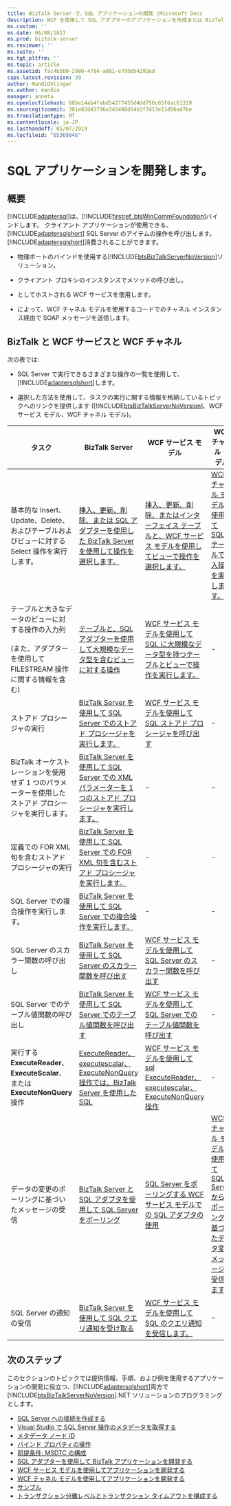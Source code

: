 ```yaml
---
title: BizTalk Server で、SQL アプリケーションの開発 |Microsoft Docs
description: WCF を使用して SQL アダプターのアプリケーションを作成または BizTalk Server と BizTalk アダプター パック (BAP)
ms.custom: ''
ms.date: 06/08/2017
ms.prod: biztalk-server
ms.reviewer: ''
ms.suite: ''
ms.tgt_pltfrm: ''
ms.topic: article
ms.assetid: fac4b5b0-2980-4784-a081-e795654292ed
caps.latest.revision: 39
author: MandiOhlinger
ms.author: mandia
manager: anneta
ms.openlocfilehash: 68be14ab4fabd54277455d4dd756c65f6ac61319
ms.sourcegitcommit: 381e83d43796a345488d54b3f7413e11d56ad7be
ms.translationtype: MT
ms.contentlocale: ja-JP
ms.lasthandoff: 05/07/2019
ms.locfileid: "65369846"
---
```

# <a name="develop-your-sql-applications"></a>SQL アプリケーションを開発します。

## <a name="overview"></a>概要
[!INCLUDE[adaptersql](../../includes/adaptersql-md.md)]は、[!INCLUDE[firstref_btsWinCommFoundation](../../includes/firstref-btswincommfoundation-md.md)]バインドします。 クライアント アプリケーションが使用できる、 [!INCLUDE[adaptersqlshort](../../includes/adaptersqlshort-md.md)] SQL Server のアイテムの操作を呼び出します。 [!INCLUDE[adaptersqlshort](../../includes/adaptersqlshort-md.md)]消費されることができます。  
  
- 物理ポートのバインドを使用する[!INCLUDE[btsBizTalkServerNoVersion](../../includes/btsbiztalkservernoversion-md.md)]ソリューション。  
  
- クライアント プロキシのインスタンスでメソッドの呼び出し。  
  
- としてホストされる WCF サービスを使用します。  
  
- によって、WCF チャネル モデルを使用するコードでのチャネル インスタンス経由で SOAP メッセージを送信します。  

## <a name="biztalk-vs-wcf-service-vs-wcf-channel"></a>BizTalk と WCF サービスと WCF チャネル    
 次の表では:  
  
- SQL Server で実行できるさまざまな操作の一覧を使用して、[!INCLUDE[adaptersqlshort](../../includes/adaptersqlshort-md.md)]します。  
  
- 選択した方法を使用して、タスクの実行に関する情報を格納しているトピックへのリンクを提供します ([!INCLUDE[btsBizTalkServerNoVersion](../../includes/btsbiztalkservernoversion-md.md)]、WCF サービス モデル、WCF チャネル モデル)。  
  
|タスク|BizTalk Server|WCF サービス モデル|WCF チャネル モデル|  
|----------|--------------------|-----------------------|-----------------------|  
|基本的な Insert、Update、Delete、およびテーブルおよびビューに対する Select 操作を実行します。|[挿入、更新、削除、または SQL アダプターを使用した BizTalk Server を使用して操作を選択します。](insert-update-delete-or-select-using-the-sql-adapter-in-biztalk-server.md)|[挿入、更新、削除、またはインターフェイス テーブルと、WCF サービス モデルを使用してビューで操作を選択します。](../../adapters-and-accelerators/adapter-oracle-ebs/insert-update-delete-select-on-interface-tables-and-views-with-a-wcf-service.md)|[WCF チャネル モデルを使用して SQL テーブルで挿入操作を実行します。](run-an-insert-operation-on-a-table-in-sql-using-the-wcf-channel-model.md)|  
|テーブルと大きなデータのビューに対する操作の入力列<br /><br /> (また、アダプターを使用して FILESTREAM 操作に関する情報を含む)|[テーブルと、SQL アダプターを使用して大規模なデータ型を含むビューに対する操作](supported-operations-on-tables-and-views-with-large-data-types-with-sql-adapter.md)|[WCF サービス モデルを使用して SQL に大規模なデータ型を持つテーブルとビューで操作を実行します。](read-or-update-tables-and-views-with-large-data-types-in-sql-with-a-wcf-service.md)|-|  
|ストアド プロシージャの実行|[BizTalk Server を使用して SQL Server でのストアド プロシージャを実行します。](execute-stored-procedures-in-sql-server-using-biztalk-server.md)|[WCF サービス モデルを使用して SQL ストアド プロシージャを呼び出す](invoke-stored-procedures-in-sql-using-the-wcf-service-model.md)|-|  
|BizTalk オーケストレーションを使用せず 1 つのパラメーターを使用したストアド プロシージャを実行します。|[BizTalk Server を使用して SQL Server での XML パラメーターを 1 つのストアド プロシージャを実行します。](execute-stored-procedures-with-a-single-xml-parameter-in-sql-using-biztalk.md)|-|-|  
|定義での FOR XML 句を含むストアド プロシージャの実行|[BizTalk Server を使用して SQL Server での FOR XML 句を含むストアド プロシージャを実行します。](execute-stored-procedures-having-a-for-xml-clause-in-sql-server-using-biztalk.md)|-|-|  
|SQL Server での複合操作を実行します。|[BizTalk Server を使用して SQL Server での複合操作を実行します。](run-composite-operations-on-sql-server-using-biztalk-server.md)|-|-|  
|SQL Server のスカラー関数の呼び出し|[BizTalk Server を使用して SQL Server のスカラー関数を呼び出す](invoke-scalar-functions-in-sql-server-using-biztalk-server.md)|[WCF サービス モデルを使用して SQL Server のスカラー関数を呼び出す](invoke-scalar-functions-in-sql-server-by-using-the-wcf-service-model.md)|-|  
|SQL Server でのテーブル値関数の呼び出し|[BizTalk Server を使用して SQL Server でのテーブル値関数を呼び出す](invoke-table-valued-functions-in-sql-server-using-biztalk-server.md)|[WCF サービス モデルを使用して SQL Server でのテーブル値関数を呼び出す](invoke-table-valued-functions-in-sql-server-by-using-the-wcf-service-model.md)|-|  
|実行する**ExecuteReader**、 **ExecuteScalar**、または**ExecuteNonQuery**操作|[ExecuteReader、executescalar、ExecuteNonQuery 操作では、BizTalk Server を使用した SQL](executereader-executescalar-or-executenonquery-in-sql-server-using-biztalk.md)|[WCF サービス モデルを使用して sql ExecuteReader、executescalar、ExecuteNonQuery 操作](executereader-executescalar-executenonquery-in-sql-using-wcf-service-model.md)|-|  
|データの変更のポーリングに基づいたメッセージの受信|[BizTalk Server と SQL アダプタを使用して SQL Server をポーリング](poll-sql-server-using-the-sql-adapter-with-biztalk-server.md)|[SQL Server をポーリングする WCF サービス モデルでの SQL アダプタの使用](poll-sql-server-using-the-sql-adapter-with-wcf-service-model.md)|[WCF チャネル モデルを使用して SQL Server からのポーリングに基づいたデータ変更メッセージを受信します。](receive-polling-based-data-changed-messages-from-sql-server-using-a-wcf-channel.md)|  
|SQL Server の通知の受信|[BizTalk Server を使用して SQL クエリ通知を受け取る](receive-sql-query-notifications-using-biztalk-server.md)|[WCF サービス モデルを使用して SQL のクエリ通知を受信します。](receive-query-notifications-from-sql-using-the-wcf-service-model.md)|-|  

## <a name="next-steps"></a>次のステップ  
 このセクションのトピックでは提供情報、手順、および例を使用するアプリケーションの開発に役立つ、[!INCLUDE[adaptersqlshort](../../includes/adaptersqlshort-md.md)]両方で[!INCLUDE[btsBizTalkServerNoVersion](../../includes/btsbiztalkservernoversion-md.md)].NET ソリューションのプログラミングとします。 

- [SQL Server への接続を作成する](create-a-connection-to-sql-server.md)
- [Visual Studio で SQL Server 操作のメタデータを取得する](get-metadata-for-sql-server-operations-in-visual-studio-using-the-sql-adapter.md)
- [メタデータ ノード ID](metadata-node-ids2.md)
- [バインド プロパティの操作](read-about-the-biztalk-adapter-for-sql-server-adapter-binding-properties.md)
- [前提条件: MSDTC の構成](configure-msdtc-on-sql-server-and-adapter-client.md)
- [SQL アダプターを使用して BizTalk アプリケーションを開発する](develop-biztalk-applications-using-the-sql-adapter.md)
- [WCF サービス モデルを使用してアプリケーションを開発する](develop-sql-applications-using-the-wcf-service-model.md)
- [WCF チャネル モデルを使用してアプリケーションを開発する](develop-sql-applications-using-the-wcf-channel-model.md)
- [サンプル](samples-for-the-sql-adapter.md)
- [トランザクション分離レベルとトランザクション タイムアウトを構成する](configure-transaction-isolation-level-and-transaction-timeout-with-sql.md)
  
